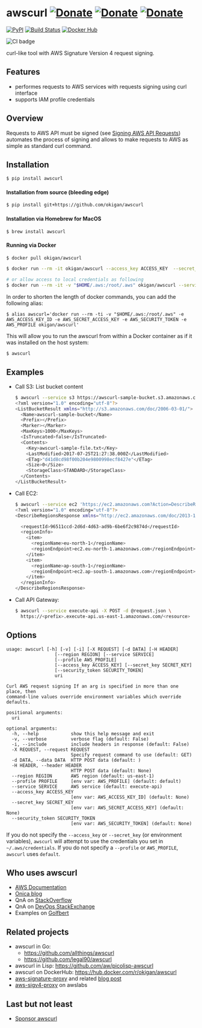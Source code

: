# awscurl [![Donate](https://img.shields.io/badge/donate-github-orange.svg?style=flat-square)](https://github.com/sponsors/okigan) [![Donate](https://img.shields.io/badge/donate-paypal-orange.svg?style=flat-square)](https://www.paypal.com/donate/?business=UDN4FL55J34QC&amount=25) [![Donate](https://img.shields.io/badge/donate-buy_me_a_coffee-orange.svg?style=flat-square)](https://www.buymeacoffee.com/okigan) 

[![PyPI](https://img.shields.io/pypi/v/awscurl.svg)](https://pypi.python.org/pypi/awscurl)
[![Build Status](https://travis-ci.org/okigan/awscurl.svg?branch=master)](https://travis-ci.org/okigan/awscurl)
[![Docker Hub](https://img.shields.io/docker/pulls/okigan/awscurl.svg)](https://hub.docker.com/r/okigan/awscurl)



![CI badge](https://github.com/okigan/awscurl/workflows/CI/badge.svg?branch=master)



curl-like tool with AWS Signature Version 4 request signing.

## Features
  * performes requests to AWS services with requests signing using curl interface
  * supports IAM profile credentials


## Overview
Requests to AWS API must be signed (see [Signing AWS API Requests](http://docs.aws.amazon.com/general/latest/gr/signing_aws_api_requests.html))
automates the process of signing and allows to make requests to AWS as simple as standard curl command.


## Installation
  ```sh
  $ pip install awscurl
  ```
  
#### Installation from source (bleeding edge)
  ```sh
  $ pip install git+https://github.com/okigan/awscurl
  ```

#### Installation via Homebrew for MacOS
  ```sh
  $ brew install awscurl
  ```

#### Running via Docker
  ```sh
  $ docker pull okigan/awscurl

  $ docker run --rm -it okigan/awscurl --access_key ACCESS_KEY  --secret_key SECRET_KEY --service s3 s3://...

  # or allow access to local credentials as following
  $ docker run --rm -it -v "$HOME/.aws:/root/.aws" okigan/awscurl --service s3 s3://...
  ```
  In order to shorten the length of docker commands, you can add the following alias:

  ```
  $ alias awscurl='docker run --rm -ti -v "$HOME/.aws:/root/.aws" -e AWS_ACCESS_KEY_ID -e AWS_SECRET_ACCESS_KEY -e AWS_SECURITY_TOKEN -e AWS_PROFILE okigan/awscurl'
  ```
  This will allow you to run the awscurl from within a Docker container as if it was installed on the host system:
  ```
  $ awscurl
  ```

## Examples
* Call S3:
 List bucket content
  ```sh
  $ awscurl --service s3 https://awscurl-sample-bucket.s3.amazonaws.com | tidy -xml -iq
  <?xml version="1.0" encoding="utf-8"?>
  <ListBucketResult xmlns="http://s3.amazonaws.com/doc/2006-03-01/">
    <Name>awscurl-sample-bucket</Name>
    <Prefix></Prefix>
    <Marker></Marker>
    <MaxKeys>1000</MaxKeys>
    <IsTruncated>false</IsTruncated>
    <Contents>
      <Key>awscurl-sample-file.txt</Key>
      <LastModified>2017-07-25T21:27:38.000Z</LastModified>
      <ETag>"d41d8cd98f00b204e9800998ecf8427e"</ETag>
      <Size>0</Size>
      <StorageClass>STANDARD</StorageClass>
    </Contents>
  </ListBucketResult>
  ```

* Call EC2:
  ```sh
  $ awscurl --service ec2 'https://ec2.amazonaws.com?Action=DescribeRegions&Version=2013-10-15' | tidy -xml -iq 
  <?xml version="1.0" encoding="utf-8"?>
  <DescribeRegionsResponse xmlns="http://ec2.amazonaws.com/doc/2013-10-15/">

    <requestId>96511ccd-2d6d-4d63-ad9b-6be6f2c9874d</requestId>
    <regionInfo>
      <item>
        <regionName>eu-north-1</regionName>
        <regionEndpoint>ec2.eu-north-1.amazonaws.com</regionEndpoint>
      </item>
      <item>
        <regionName>ap-south-1</regionName>
        <regionEndpoint>ec2.ap-south-1.amazonaws.com</regionEndpoint>
      </item>
    </regionInfo>
  </DescribeRegionsResponse>
  ```

* Call API Gateway:
  ```sh
  $ awscurl --service execute-api -X POST -d @request.json \
    https://<prefix>.execute-api.us-east-1.amazonaws.com/<resource>
  ```

## Options
```
usage: awscurl [-h] [-v] [-i] [-X REQUEST] [-d DATA] [-H HEADER]
                  [--region REGION] [--service SERVICE]
                  [--profile AWS_PROFILE]
                  [--access_key ACCESS_KEY] [--secret_key SECRET_KEY]
                  [--security_token SECURITY_TOKEN]
                  uri

Curl AWS request signing If an arg is specified in more than one place, then
command-line values override environment variables which override defaults.

positional arguments:
  uri

optional arguments:
  -h, --help            show this help message and exit
  -v, --verbose         verbose flag (default: False)
  -i, --include         include headers in response (default: False)
  -X REQUEST, --request REQUEST
                        Specify request command to use (default: GET)
  -d DATA, --data DATA  HTTP POST data (default: )
  -H HEADER, --header HEADER
                        HTTP POST data (default: None)
  --region REGION       AWS region (default: us-east-1)
  --profile PROFILE     [env var: AWS_PROFILE] (default: default)
  --service SERVICE     AWS service (default: execute-api)
  --access_key ACCESS_KEY
                        [env var: AWS_ACCESS_KEY_ID] (default: None)
  --secret_key SECRET_KEY
                        [env var: AWS_SECRET_ACCESS_KEY] (default: None)
  --security_token SECURITY_TOKEN
                        [env var: AWS_SECURITY_TOKEN] (default: None)

```

If you do not specify the `--access_key` or `--secret_key`
(or environment variables), `awscurl` will attempt to use
the credentials you set in `~/.aws/credentials`. If you
do not specify a `--profile` or `AWS_PROFILE`, `awscurl`
uses `default`.


## Who uses awscurl
  * [AWS Documentation](https://docs.aws.amazon.com/apigateway/latest/developerguide/apigateway-how-to-call-websocket-api-connections.html)
  * [Onica blog](https://onica.com/blog/how-to/how-to-kibana-default-index-pattern/)
  * QnA on [StackOverflow](https://stackoverflow.com/search?q=awscurl)
  * QnA on [DevOps StackExchange](https://devops.stackexchange.com/search?q=awscurl)
  * Examples on [Golfbert](https://golfbert.com/api/samples)

## Related projects
  * awscurl in Go:
    * https://github.com/allthings/awscurl
    * https://github.com/legal90/awscurl
  * awscurl in Lisp: https://github.com/aw/picolisp-awscurl
  * awscurl on DockerHub: https://hub.docker.com/r/okigan/awscurl
  * [aws-signature-proxy](https://github.com/sverch/aws-signature-proxy) and related [blog post](https://shaunverch.com/butter/open-source/2019/09/27/butter-days-6.html)
  * [aws-sigv4-proxy](https://github.com/awslabs/aws-sigv4-proxy) on awslabs

## Last but not least
  * [Sponsor awscurl](https://github.com/sponsors/okigan)
